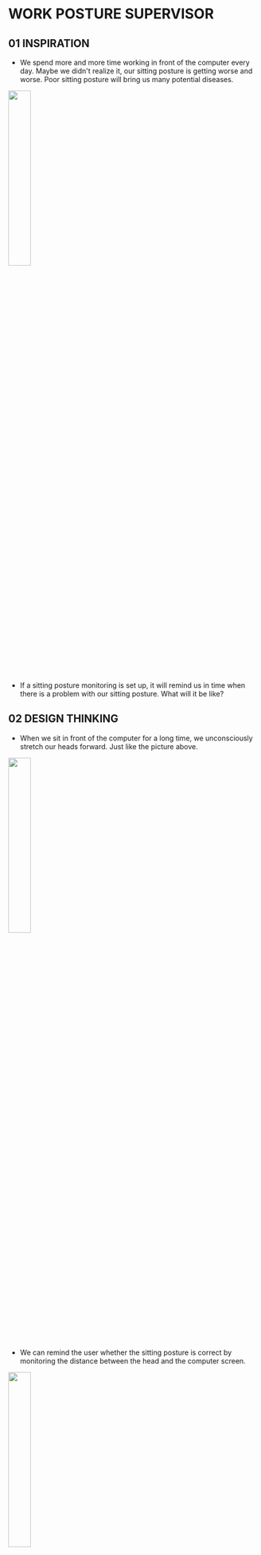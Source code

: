 # WORK POSTURE SUPERVISOR

## 01 INSPIRATION
+ We spend more and more time working in front of the computer every day. Maybe we didn't realize it, our sitting posture is getting worse and worse. Poor sitting posture will bring us many potential diseases.

<img src=https://user-images.githubusercontent.com/81423727/143872600-cfc83b06-e297-4a3d-805a-01fbdedc9ee9.png width=30% />

+ If a sitting posture monitoring is set up, it will remind us in time when there is a problem with our sitting posture. What will it be like?

## 02 DESIGN THINKING
+ When we sit in front of the computer for a long time, we unconsciously stretch our heads forward. Just like the picture above.

<img src=https://user-images.githubusercontent.com/81423727/143872689-c697d111-2c23-44bf-9daf-4ade6dd77478.png width=30% />

+ We can remind the user whether the sitting posture is correct by monitoring the distance between the head and the computer screen.

<img src=https://user-images.githubusercontent.com/81423727/143872765-a3fca997-b151-494a-bc16-336949d015f6.png width=30% />

+ Therefore, we need the following components:

<img src=https://user-images.githubusercontent.com/81423727/143872811-50fec9d2-7560-4f3f-8ac1-7be701b4af71.png width=30% />

## 03 COMPONENT REQUIREMENTS

+ Arduino UNO
+ Ultrasonic sensor
+ Some bulbs
+ Jumper wire
+ Processing software

## 04 WIRING

<img src=https://user-images.githubusercontent.com/81423727/143872919-7b3127ab-6a0d-4c8b-a1d1-220110a26003.png width=30% />

+ The ultrasonic sensor is using 5v/GND, and its Trig and Echo pin wired with D2 and D3, the 5 bulbs are connected to the 9-13 pins respectively as input. As the object approaches the ultrasonic sensor, the bulb is gradually lit.

## 05 CODING
+ Arduino Code:https://github.com/msc-creative-computing/p-comp-week-1-labs-Yid1331/blob/main/Portfolio%20of%20Work/Project%2001-Work%20Posture%20Supervisor/Arduino%20Code.ino
+ Processing Code:https://github.com/msc-creative-computing/p-comp-week-1-labs-Yid1331/blob/main/Portfolio%20of%20Work/Project%2001-Work%20Posture%20Supervisor/Processing%20Code.ino

## 06 TEST
<img src=https://user-images.githubusercontent.com/81423727/143872989-ed99f636-0e6c-4da1-bcc2-0f26626edac4.png width=30% />

+ Test Video：https://www.youtube.com/watch?v=qVprgIdHgk4

+ As the object approaches the ultrasonic sensor, the bulb is gradually lit. To better remind users of errors in sitting posture, I used processing to draw graphics. When the light bulbs are all lit, the graphics will change to remind the user to restore the correct sitting posture.

## 07 SCENE SIMULATION

+ Sensor installation
+ <img src=https://user-images.githubusercontent.com/81423727/143873121-1339f2aa-bfe5-4ead-b981-b4bbd05e8bc5.png width=30% />

+ Loading reminder icon
+ <img src=https://user-images.githubusercontent.com/81423727/143873195-3f4dc67a-97ce-4be3-89e8-547d17d3b8d8.png width=30% />

+ <img src=https://user-images.githubusercontent.com/81423727/143873217-5e0d1b82-87b0-4632-8523-9fc3d67d07b7.png width=30%/>

+ Simulation scene video：https://youtu.be/abje07Kvlgs

## 08 CONCLUSION AND SUMMARY

>In the scene simulation, I found that the ultrasonic sensor is very unstable for distance measurement, which will cause the reminding process to be inaccurate.
>The screen icon reminder may not be suitable for all usage scenarios. Consider adding a sound reminder device.



